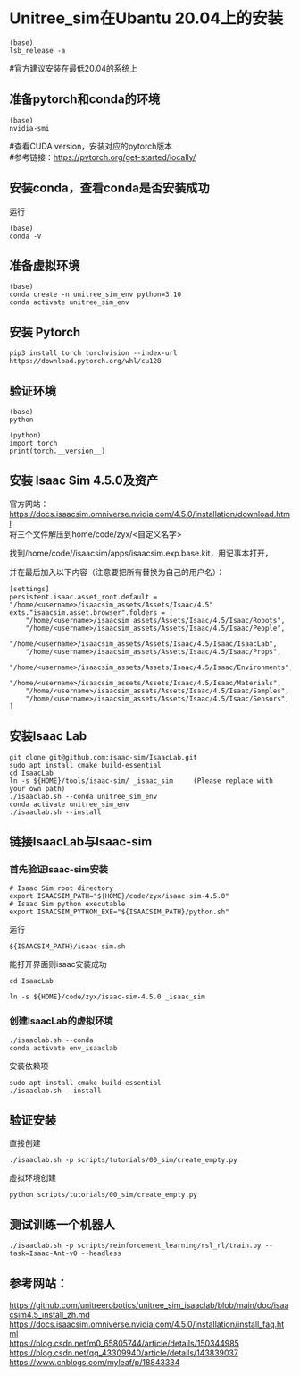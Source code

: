 # Unitree_sim在Ubantu 20.04上的安装

```
(base)
lsb_release -a
```

#官方建议安装在最低20.04的系统上

## 准备pytorch和conda的环境

```
(base)
nvidia-smi
```

#查看CUDA version，安装对应的pytorch版本  
#参考链接：https://pytorch.org/get-started/locally/

## 安装conda，查看conda是否安装成功
运行
```
(base)
conda -V
```

## 准备虚拟环境

```
(base)
conda create -n unitree_sim_env python=3.10
conda activate unitree_sim_env
```

## 安装 Pytorch

```
pip3 install torch torchvision --index-url https://download.pytorch.org/whl/cu128
```

## 验证环境

```
(base)
python
```

```
(python)
import torch
print(torch.__version__)
```

## 安装 Isaac Sim 4.5.0及资产
官方网站：https://docs.isaacsim.omniverse.nvidia.com/4.5.0/installation/download.html  
将三个文件解压到home/code/zyx/<自定义名字>

找到/home/code/<username>/isaacsim/apps/isaacsim.exp.base.kit，用记事本打开，

并在最后加入以下内容（注意要把所有<username>替换为自己的用户名）：
```
[settings]
persistent.isaac.asset_root.default = "/home/<username>/isaacsim_assets/Assets/Isaac/4.5"
exts."isaacsim.asset.browser".folders = [
    "/home/<username>/isaacsim_assets/Assets/Isaac/4.5/Isaac/Robots",
    "/home/<username>/isaacsim_assets/Assets/Isaac/4.5/Isaac/People",
    "/home/<username>/isaacsim_assets/Assets/Isaac/4.5/Isaac/IsaacLab",
    "/home/<username>/isaacsim_assets/Assets/Isaac/4.5/Isaac/Props",
    "/home/<username>/isaacsim_assets/Assets/Isaac/4.5/Isaac/Environments",
    "/home/<username>/isaacsim_assets/Assets/Isaac/4.5/Isaac/Materials",
    "/home/<username>/isaacsim_assets/Assets/Isaac/4.5/Isaac/Samples",
    "/home/<username>/isaacsim_assets/Assets/Isaac/4.5/Isaac/Sensors",
]
```

## 安装lsaac Lab

```
git clone git@github.com:isaac-sim/IsaacLab.git
sudo apt install cmake build-essential
cd IsaacLab
ln -s ${HOME}/tools/isaac-sim/ _isaac_sim     (Please replace with your own path)
./isaaclab.sh --conda unitree_sim_env
conda activate unitree_sim_env
./isaaclab.sh --install
```

## 链接IsaacLab与Isaac-sim

### 首先验证Isaac-sim安装

```
# Isaac Sim root directory
export ISAACSIM_PATH="${HOME}/code/zyx/isaac-sim-4.5.0"
# Isaac Sim python executable
export ISAACSIM_PYTHON_EXE="${ISAACSIM_PATH}/python.sh"
```

运行

```
${ISAACSIM_PATH}/isaac-sim.sh
```

能打开界面则isaac安装成功

```
cd IsaacLab

ln -s ${HOME}/code/zyx/isaac-sim-4.5.0 _isaac_sim
```

### 创建IsaacLab的虚拟环境

```
./isaaclab.sh --conda 
conda activate env_isaaclab 
```

安装依赖项

```
sudo apt install cmake build-essential
./isaaclab.sh --install
```

## 验证安装
直接创建

```
./isaaclab.sh -p scripts/tutorials/00_sim/create_empty.py
```

虚拟环境创建

```
python scripts/tutorials/00_sim/create_empty.py
```

## 测试训练一个机器人

```
./isaaclab.sh -p scripts/reinforcement_learning/rsl_rl/train.py --task=Isaac-Ant-v0 --headless
```

## 参考网站：
https://github.com/unitreerobotics/unitree_sim_isaaclab/blob/main/doc/isaacsim4.5_install_zh.md  
https://docs.isaacsim.omniverse.nvidia.com/4.5.0/installation/install_faq.html  
https://blog.csdn.net/m0_65805744/article/details/150344985  
https://blog.csdn.net/qq_43309940/article/details/143839037  
https://www.cnblogs.com/myleaf/p/18843334
